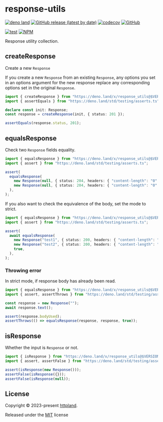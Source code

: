 # response-utils

[![deno land](http://img.shields.io/badge/available%20on-deno.land/x-lightgrey.svg?logo=deno)](https://deno.land/x/response_utils)
[![GitHub release (latest by date)](https://img.shields.io/github/v/release/httpland/response-utils)](https://github.com/httpland/response-utils/releases)
[![codecov](https://codecov.io/github/httpland/response-utils/branch/main/graph/badge.svg)](https://codecov.io/gh/httpland/response-utils)
[![GitHub](https://img.shields.io/github/license/httpland/response-utils)](https://github.com/httpland/response-utils/blob/main/LICENSE)

[![test](https://github.com/httpland/response-utils/actions/workflows/test.yaml/badge.svg)](https://github.com/httpland/response-utils/actions/workflows/test.yaml)
[![NPM](https://nodei.co/npm/@httpland/response-utils.png?mini=true)](https://nodei.co/npm/@httpland/response-utils/)

Response utility collection.

## createResponse

Create a new `Response`

If you create a new `Response` from an existing `Response`, any options you set
in an options argument for the new response replace any corresponding options
set in the original `Response`.

```ts
import { createResponse } from "https://deno.land/x/response_utils@$VERSION/create.ts";
import { assertEquals } from "https://deno.land/std/testing/asserts.ts";

declare const init: Response;
const response = createResponse(init, { status: 201 });

assertEquals(response.status, 201);
```

## equalsResponse

Check two `Response` fields equality.

```ts
import { equalsResponse } from "https://deno.land/x/response_utils@$VERSION/equal.ts";
import { assert } from "https://deno.land/std/testing/asserts.ts";

assert(
  equalsResponse(
    new Response(null, { status: 204, headers: { "content-length": "0" } }),
    new Response(null, { status: 204, headers: { "content-length": "0" } }),
  ),
);
```

If you also want to check the equivalence of the body, set the mode to strict.

```ts
import { equalsResponse } from "https://deno.land/x/response_utils@$VERSION/equal.ts";
import { assert } from "https://deno.land/std/testing/asserts.ts";

assert(
  await equalsResponse(
    new Response("test1", { status: 200, headers: { "content-length": "5" } }),
    new Response("test2", { status: 200, headers: { "content-length": "5" } }),
    true,
  ),
);
```

### Throwing error

In strict mode, if response body has already been read.

```ts
import { equalsResponse } from "https://deno.land/x/response_utils@$VERSION/equal.ts";
import { assert, assertThrows } from "https://deno.land/std/testing/asserts.ts";

const response = new Response("");
await response.text();

assert(response.bodyUsed);
assertThrows(() => equalsResponse(response, response, true));
```

## isResponse

Whether the input is `Response` or not.

```ts
import { isResponse } from "https://deno.land/x/response_utils@$VERSION/is.ts";
import { assert, assertFalse } from "https://deno.land/std/testing/asserts.ts";

assert(isResponse(new Response()));
assertFalse(isResponse({}));
assertFalse(isResponse(null));
```

## License

Copyright © 2023-present [httpland](https://github.com/httpland).

Released under the [MIT](./LICENSE) license
